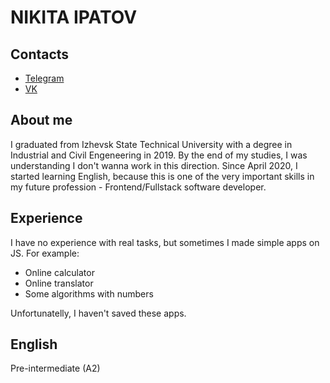 # NIKITA IPATOV

## Contacts

* [Telegram](https://t.me/Lucky_Luchianno)
* [VK](https://vk.com/lucky.flucky)  

## About me

I graduated from Izhevsk State Technical University with a degree in Industrial and Civil Engeneering in 2019. 
By the end of my studies, I was understanding I don't wanna work in this direction. 
Since April 2020, I started learning English, because this is one of the very important skills in my future profession - Frontend/Fullstack software developer.   

## Experience 

I have no experience with real tasks, but sometimes I made  simple apps on JS. For example:
* Online calculator
* Online translator
* Some algorithms with numbers  

Unfortunatelly, I haven't saved these apps.

## English 

Pre-intermediate (A2)